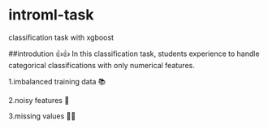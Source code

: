 # introml-task
classification task with xgboost

##introdution 👍👍
In this classification task, students experience to handle categorical classifications with only numerical features.

1.imbalanced training data 📚

2.noisy features 🤹

3.missing values 🙅‍♂️
